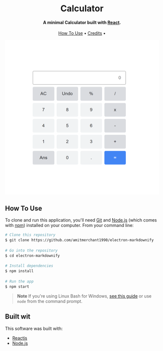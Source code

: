 <h1 align="center">
  Calculator
  <br>
</h1>

<h4 align="center">A minimal Calculator built with <a href="https://reactjs.org/" target="_blank">React</a>.</h4>

<p align="center">
<a href="#how-to-use">How To Use</a> •
<a href="#credits">Credits</a> •
</p>

![screenshot](./public/screenshot-calculator.png)

## How To Use

To clone and run this application, you'll need [Git](https://git-scm.com) and [Node.js](https://nodejs.org/en/download/) (which comes with [npm](http://npmjs.com)) installed on your computer. From your command line:

```bash
# Clone this repository
$ git clone https://github.com/amitmerchant1990/electron-markdownify

# Go into the repository
$ cd electron-markdownify

# Install dependencies
$ npm install

# Run the app
$ npm start
```

> **Note**
> If you're using Linux Bash for Windows, [see this guide](https://www.howtogeek.com/261575/how-to-run-graphical-linux-desktop-applications-from-windows-10s-bash-shell/) or use `node` from the command prompt.

## Built wit

This software was built with:

- [Reactjs](https://www.reactjs.org)
- [Node.js](https://nodejs.org/)